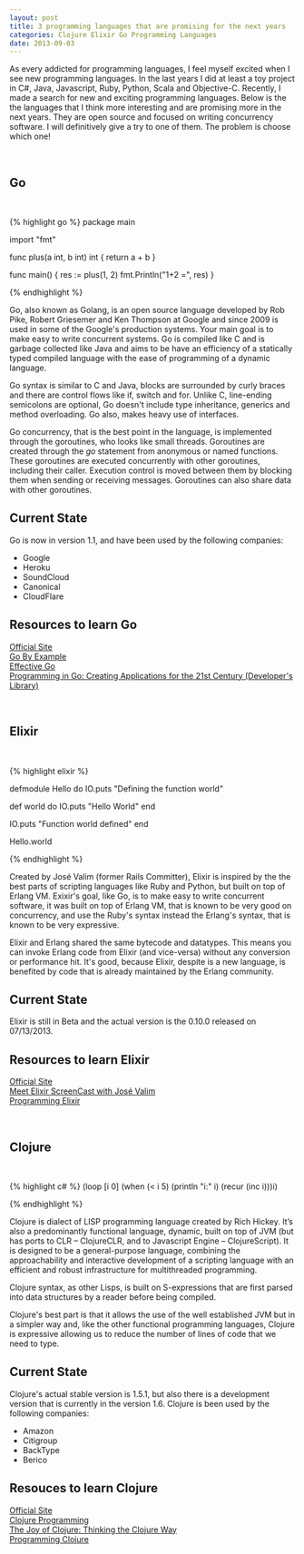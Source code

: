 ```yaml
---
layout: post
title: 3 programming languages that are promising for the next years
categories: Clojure Elixir Go Programming Languages
date: 2013-09-03
---
```

<p>As every addicted for programming languages, I feel myself excited when I see new programming languages. In the last years I did at least a toy project in C#, Java, Javascript, Ruby, Python, Scala and Objective-C. Recently, I made a search for new and exciting programming languages. Below is the the languages that I think more interesting and are promising more in the next years. They are open source and focused on writing concurrency software. I will definitively give a try to one of them. The problem is choose which one!</p>
<p><br/></p>
<h2>Go</h2>
<br/>

{% highlight go %}
package main

import "fmt"

func plus(a int, b int) int {
    return a + b
}

func main() {
    res := plus(1, 2)
    fmt.Println("1+2 =", res)
}

{% endhighlight %}

<p>Go, also known as Golang, is an open source language developed by Rob Pike, Robert Griesemer and Ken Thompson at Google and since 2009 is used in some of the Google's production systems. Your main goal is to make easy to write concurrent systems. Go is compiled like C and is garbage collected like Java and aims to be have an efficiency of a statically typed compiled language with the ease of programming of a dynamic language.</p>
<p>Go syntax is similar to C and Java, blocks are surrounded by curly braces and there are control flows like if, switch and for. Unlike C, line-ending semicolons are optional, Go doesn't include type inheritance, generics and method overloading. Go also, makes heavy use of interfaces.</p>
<p>Go concurrency, that is the best point in the language, is implemented through the goroutines, who looks like small threads. Goroutines are created through the <em>go</em> statement from anonymous or named functions. These goroutines are executed concurrently with other goroutines, including their caller. Execution control is moved between them by blocking them when sending or receiving messages. Goroutines can also share data with other goroutines.</p>
<h2>Current State</h2>
<p>Go is now in version 1.1, and have been used by the following companies:</p>
<ul>
<li>Google</li>
<li>Heroku</li>
<li>SoundCloud</li>
<li>Canonical</li>
<li>CloudFlare</li>
</ul>
<h2>Resources to learn Go</h2>
<p><a href="http://golang.org/">Official Site</a><br />
<a href="https://gobyexample.com/">Go By Example</a><br />
<a href="http://golang.org/doc/effective_go.html">Effective Go</a><br />
<a href="http://www.amazon.com/gp/product/0321774639/ref=as_li_ss_tl?ie=UTF8&camp=1789&creative=390957&creativeASIN=0321774639&linkCode=as2&tag=paulorti-20">Programming in Go: Creating Applications for the 21st Century (Developer's Library)</a></p>
<p><br/></p>
<h2>Elixir</h2>
<br/>

{% highlight elixir %}

defmodule Hello do
  IO.puts "Defining the function world"

  def world do
    IO.puts "Hello World"
  end

  IO.puts "Function world defined"
end

Hello.world

{% endhighlight %}
<p>Created by José Valim (former Rails Committer), Elixir is inspired by the the best parts of scripting languages like Ruby and Python, but built on top of Erlang VM. Exixir's goal, like Go, is to make easy to write concurrent software, it was built on top of Erlang VM, that is known to be very good on concurrency, and use the Ruby's syntax instead the Erlang's syntax, that is known to be very expressive.</p>
<p>Elixir and Erlang shared the same bytecode and datatypes. This means you can invoke Erlang code from Elixir (and vice-versa) without any conversion or performance hit. It's good, because Elixir, despite is a new language, is benefited by code that is already maintained by the Erlang community.</p>
<h2>Current State</h2>
<p>Elixir is still in Beta and the actual version is the 0.10.0 released on 07/13/2013.</p>
<h2>Resources to learn Elixir</h2>
<p><a href="http://elixir-lang.org/">Official Site</a><br />
<a href="https://peepcode.com/products/elixir">Meet Elixir ScreenCast with José Valim</a><br />
<a href="http://pragprog.com/book/elixir/programming-elixir">Programming Elixir</a></p>
<p><br/></p>
<h2>Clojure</h2>
<br/>


{% highlight c# %}
(loop [i 0]
  (when (< i 5)
    (println "i:" i)
    (recur (inc i)))i)

{% endhighlight %}
    

<p>Clojure is dialect of LISP programming language created by Rich Hickey. It’s also a predominantly functional language, dynamic, built on top of JVM (but has ports to CLR – ClojureCLR, and to Javascript Engine – ClojureScript). It is designed to be a general-purpose language, combining the approachability and interactive development of a scripting language with an efficient and robust infrastructure for multithreaded programming.</p>
<p>Clojure syntax, as other Lisps, is built on S-expressions that are first parsed into data structures by a reader before being compiled.</p>
<p>Clojure's best part is that it allows the use of the well established JVM but in a simpler way and, like the other functional programming languages, Clojure is expressive allowing us to reduce the number of lines of code that we need to type.</p>
<h2>Current State</h2>
<p>Clojure's actual stable version is 1.5.1, but also there is a development version that is currently in the version 1.6. Clojure is been used by the following companies:</p>
<ul>
<li>Amazon</li>
<li>Citigroup</li>
<li>BackType</li>
<li>Berico</li>
</ul>
<h2>Resouces to learn Clojure</h2>
<p><a href="http://clojure.org/">Official Site</a><br />
<a href="http://www.amazon.com/gp/product/1449394701/ref=as_li_ss_tl?ie=UTF8&camp=1789&creative=390957&creativeASIN=1449394701&linkCode=as2&tag=paulorti-20">Clojure Programming</a><br />
<a href="http://www.amazon.com/gp/product/1935182641/ref=as_li_ss_tl?ie=UTF8&camp=1789&creative=390957&creativeASIN=1935182641&linkCode=as2&tag=paulorti-20">The Joy of Clojure: Thinking the Clojure Way</a><br />
<a href="http://www.amazon.com/gp/product/1934356867/ref=as_li_ss_tl?ie=UTF8&camp=1789&creative=390957&creativeASIN=1934356867&linkCode=as2&tag=paulorti-20">Programming Clojure</a></p>
